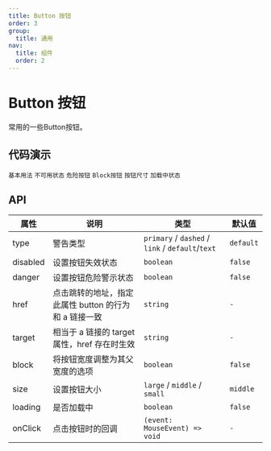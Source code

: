 ```yaml
---
title: Button 按钮
order: 3
group:
  title: 通用
nav:
  title: 组件
  order: 2
---
```


# Button 按钮

常用的一些Button按钮。

## 代码演示


<code src="./demo/basic.tsx" description='按钮有五种类型：主按钮、次按钮、虚线按钮、文本按钮和链接按钮。'>基本用法</code>
<code src="./demo/disabled.tsx" description='添加 disabled 属性即可让按钮处于不可用状态，同时按钮样式也会改变'>不可用状态</code>
<code src="./demo/danger.tsx" description='危险警示按钮'>危险按钮</code>
<code src="./demo/block.tsx" description='block 属性将使按钮适合其父宽度。'>Block按钮</code>
<code src="./demo/size.tsx" description='按钮有大、中、小三种尺寸。通过设置 size 为 large small 分别把按钮设为大、小尺寸。若不设置 size，则尺寸为中。'>按钮尺寸</code>
<code src="./demo/loading.tsx" description='添加 loading 属性即可让按钮处于加载状态，最后三个按钮演示点击后进入加载状态'>加载中状态</code>





## API

| 属性 | 说明     | 类型                                         | 默认值 |
| ---- | -------- | -------------------------------------------- | ------ |
| type | 警告类型 | `primary` / `dashed` / `link` / `default`/`text` | `default` |
| disabled | 设置按钮失效状态 | `boolean`  | `false` |
| danger | 设置按钮危险警示状态 | `boolean`  | `false` |
| href | 点击跳转的地址，指定此属性 button 的行为和 a 链接一致 | `string`  | `-` |
| target | 相当于 a 链接的 target 属性，href 存在时生效 | `string`  | `-` |
| block | 将按钮宽度调整为其父宽度的选项 | `boolean`  | `false` |
| size | 设置按钮大小 | `large` / `middle` / `small` | `middle` |
| loading | 是否加载中 | `boolean` | `false` |
| onClick | 	点击按钮时的回调 | `(event: MouseEvent) => void`  | `-` |